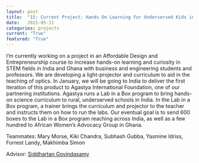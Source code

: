 ```yaml
---
layout: post
title:  "15: Current Project: Hands On Learning For Underserved Kids in India"
date:   2015-05-11
categories: projects
current: "True"
featured: "True"
---
```


I’m currently working on a project in an Affordable Design and Entrepreneurship course to increase hands-on learning and curiosity in STEM fields in India and Ghana with business and engineering students and professors. We are developing a light-projector and curriculum to aid in the teaching of optics. In January, we will be going to India to deliver the first iteration of this product to Agastya International Foundation, one of our partnering institutions. Agastya runs a Lab in a Box program to bring hands-on science curriculum to rural, underserved schools in India.  In the Lab in a Box program, a trainer brings the curriculum and projector to the teacher and instructs them on how to run the labs.  Our eventual goal is to send 600 boxes to the Lab in a Box program reaching across India, as well as a few hundred to African Women’s Advocacy Group in Ghana. 



Teammates: Mary Morse, Kiki Chandra, Subhash Gubba, Yasmine Idriss, Forrest Landy, Makhimba Simon

Advisor: [Siddhartan Govindasamy](http://www.olin.edu/faculty/profile/siddhartan-govindasamy/)